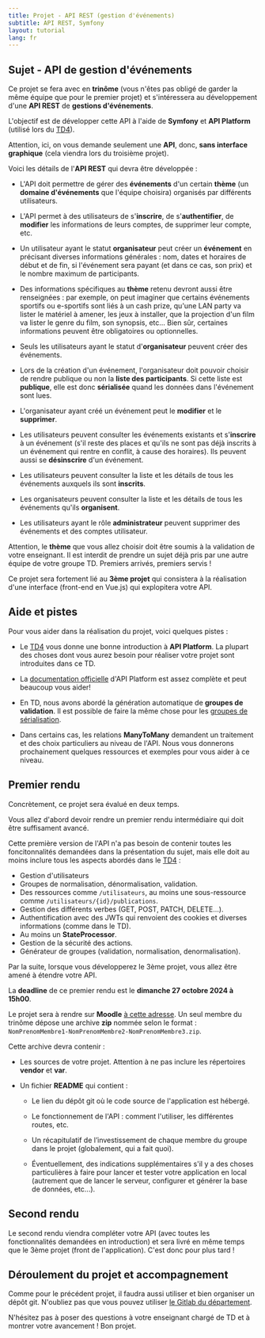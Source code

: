 ```yaml
---
title: Projet - API REST (gestion d'événements)
subtitle: API REST, Symfony
layout: tutorial
lang: fr
---
```


## Sujet - API de gestion d'événements

Ce projet se fera avec en **trinôme** (vous n'êtes pas obligé de garder la même équipe que pour le premier projet) et s'intéressera au développement d'une **API REST** de **gestions d'événements**.

L'objectif est de développer cette API à l'aide de **Symfony** et **API Platform** (utilisé lors du [TD4]({{site.baseurl}}/tutorials/tutorial4)).

Attention, ici, on vous demande seulement une **API**, donc, **sans interface graphique** (cela viendra lors du troisième projet).

Voici les détails de l'**API REST** qui devra être développée :

* L'API doit permettre de gérer des **événements** d'un certain **thème** (un **domaine d'événements** que l'équipe choisira) organisés par différents utilisateurs.

* L'API permet à des utilisateurs de s'**inscrire**, de s'**authentifier**, de **modifier** les informations de leurs comptes, de supprimer leur compte, etc.

* Un utilisateur ayant le statut **organisateur** peut créer un **événement** en précisant diverses informations générales : nom, dates et horaires de début et de fin, si l'événement sera payant (et dans ce cas, son prix) et le nombre maximum de participants.

* Des informations spécifiques au **thème** retenu devront aussi être renseignées : par exemple, on peut imaginer que certains événements sportifs ou e-sportifs sont liés à un cash prize, qu'une LAN party va lister le matériel à amener, les jeux à installer, que la projection d'un film va lister le genre du film, son synopsis, etc... Bien sûr, certaines informations peuvent être obligatoires ou optionnelles.

* Seuls les utilisateurs ayant le statut d'**organisateur** peuvent créer des événements.

* Lors de la création d'un événement, l'organisateur doit pouvoir choisir de rendre publique ou non la **liste des participants**. Si cette liste est **publique**, elle est donc **sérialisée** quand les données dans l'événement sont lues.

* L'organisateur ayant créé un événement peut le **modifier** et le **supprimer**.

* Les utilisateurs peuvent consulter les événements existants et s'**inscrire** à un événement (s'il reste des places et qu'ils ne sont pas déjà inscrits à un événement qui rentre en conflit, à cause des horaires). Ils peuvent aussi se **désinscrire** d'un événement.

* Les utilisateurs peuvent consulter la liste et les détails de tous les événements auxquels ils sont **inscrits**.

* Les organisateurs peuvent consulter la liste et les détails de tous les événements qu'ils **organisent**.

* Les utilisateurs ayant le rôle **administrateur** peuvent supprimer des événements et des comptes utilisateur.

Attention, le **thème** que vous allez choisir doit être soumis à la validation de votre enseignant. 
Il est interdit de prendre un sujet déjà pris par une autre équipe de votre groupe TD. Premiers arrivés, premiers servis !

Ce projet sera fortement lié au **3ème projet** qui consistera à la réalisation d'une interface (front-end en Vue.js) qui explopitera votre API.

## Aide et pistes

Pour vous aider dans la réalisation du projet, voici quelques pistes :

* Le [TD4]({{site.baseurl}}/tutorials/tutorial4) vous donne une bonne introduction à **API Platform**. La plupart des choses dont vous aurez besoin pour réaliser votre projet sont introduites dans ce TD.

* La [documentation officielle](https://api-platform.com/docs/symfony/) d'API Platform est assez complète et peut beaucoup vous aider!

* En TD, nous avons abordé la génération automatique de **groupes de validation**. Il est possible de faire la même chose pour les [groupes de sérialisation](https://api-platform.com/docs/core/serialization/#changing-the-serialization-context-dynamically).

* Dans certains cas, les relations **ManyToMany** demandent un traitement et des choix particuliers au niveau de l'API. Nous vous donnerons prochainement quelques ressources et exemples pour vous aider à ce niveau.

## Premier rendu

Concrètement, ce projet sera évalué en deux temps.

Vous allez d'abord devoir rendre un premier rendu intermédiaire qui doit être suffisament avancé. 

Cette première version de l'API n'a pas besoin de contenir toutes les foncitonnalités demandées dans la présentation du sujet, mais elle doit au moins inclure tous les aspects abordés dans le [TD4]({{site.baseurl}}/tutorials/tutorial4) : 

* Gestion d'utilisateurs
* Groupes de normalisation, dénormalisation, validation.
* Des ressources comme `/utilisateurs`, au moins une sous-ressource comme `/utilisateurs/{id}/publications`.
* Gestion des différents verbes (GET, POST, PATCH, DELETE...).
* Authentification avec des JWTs qui renvoient des cookies et diverses informations (comme dans le TD).
* Au moins un **StateProcessor**.
* Gestion de la sécurité des actions.
* Générateur de groupes (validation, normalisation, denormalisation).

Par la suite, lorsque vous développerez le 3ème projet, vous allez être amené à étendre votre API.

La **deadline** de ce premier rendu est le **dimanche 27 octobre 2024 à 15h00**.

Le projet sera à rendre sur **Moodle** [à cette adresse](https://moodle.umontpellier.fr/course/view.php?id=31511#coursecontentcollapse2).
Un seul membre du trinôme dépose une archive **zip** nommée selon le format : `NomPrenomMembre1-NomPrenomMembre2-NomPrenomMembre3.zip`.

Cette archive devra contenir :

* Les sources de votre projet. Attention à ne pas inclure les répertoires **vendor** et **var**.

* Un fichier **README** qui contient :

    * Le lien du dépôt git où le code source de l'application est hébergé.

    * Le fonctionnement de l'API : comment l'utiliser, les différentes routes, etc.

    * Un récapitulatif de l’investissement de chaque membre du groupe dans le projet (globalement, qui a fait quoi).

    * Éventuellement, des indications supplémentaires s'il y a des choses particulières à faire pour lancer et tester votre application en local (autrement que de lancer le serveur, configurer et générer la base de données, etc...).

## Second rendu

Le second rendu viendra compléter votre API (avec toutes les fonctionnalités demandées en introduction) et sera livré en même temps que le 3ème projet (front de l'application). C'est donc pour plus tard !

## Déroulement du projet et accompagnement

Comme pour le précédent projet, il faudra aussi utiliser et bien organiser un dépôt git. N'oubliez pas que vous pouvez utiliser [le Gitlab du département](https://gitlabinfo.iutmontp.univ-montp2.fr).

N'hésitez pas à poser des questions à votre enseignant chargé de TD et à montrer votre avancement ! Bon projet.